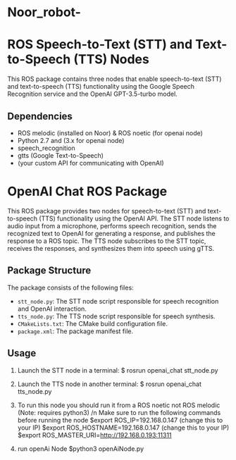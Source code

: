 # Noor_robot-
# ROS Speech-to-Text (STT) and Text-to-Speech (TTS) Nodes

This ROS package contains three nodes that enable speech-to-text (STT) and text-to-speech (TTS) functionality using the Google Speech Recognition service and the OpenAI GPT-3.5-turbo model.

## Dependencies

- ROS melodic (installed on Noor) & ROS noetic (for openai node)
- Python 2.7 and (3.x for openai node)
- speech_recognition
- gtts (Google Text-to-Speech)
- (your custom API for communicating with OpenAI)

# OpenAI Chat ROS Package

This ROS package provides two nodes for speech-to-text (STT) and text-to-speech (TTS) functionality using the OpenAI API. The STT node listens to audio input from a microphone, performs speech recognition, sends the recognized text to OpenAI for generating a response, and publishes the response to a ROS topic. The TTS node subscribes to the STT topic, receives the responses, and synthesizes them into speech using gTTS.

## Package Structure

The package consists of the following files:

- `stt_node.py`: The STT node script responsible for speech recognition and OpenAI interaction.
- `tts_node.py`: The TTS node script responsible for speech synthesis.
- `CMakeLists.txt`: The CMake build configuration file.
- `package.xml`: The package manifest file.

## Usage
1. Launch the STT node in a terminal:
$ rosrun openai_chat stt_node.py
2. Launch the TTS node in another terminal:
$ rosrun openai_chat tts_node.py
3. To run this node you should run it from a ROS noetic not ROS melodic (Note: requires python3)
/n Make sure to run the following commands before running the node
$export ROS_IP=192.168.0.147 (change this to your IP)
$export ROS_HOSTNAME=192.168.0.147 (change this to your IP)
$export ROS_MASTER_URI=http://192.168.0.193:11311
 
3. run openAi Node
$python3 openAiNode.py
